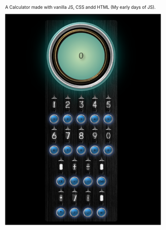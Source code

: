 A Calculator made with vanilla JS, CSS andd HTML (My early days of JS).

![Image of Calculator](https://github.com/BojoZahariev/Calculator/blob/master/images/CaptureCalculator.PNG)

